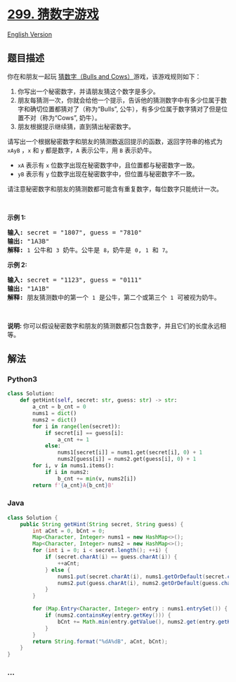 # [299. 猜数字游戏](https://leetcode-cn.com/problems/bulls-and-cows)

[English Version](https://github.com/yanglr/leetcode-ac/blob/master/assets/0200-0299/0299.Bulls%20and%20Cows/README_EN.md)

## 题目描述

<!-- 这里写题目描述 -->

<p>你在和朋友一起玩 <a href="https://baike.baidu.com/item/%E7%8C%9C%E6%95%B0%E5%AD%97/83200?fromtitle=Bulls+and+Cows&amp;fromid=12003488&amp;fr=aladdin" target="_blank">猜数字（Bulls and Cows）</a>游戏，该游戏规则如下：</p>

<ol>
	<li>你写出一个秘密数字，并请朋友猜这个数字是多少。</li>
	<li>朋友每猜测一次，你就会给他一个提示，告诉他的猜测数字中有多少位属于数字和确切位置都猜对了（称为&ldquo;Bulls&rdquo;, 公牛），有多少位属于数字猜对了但是位置不对（称为&ldquo;Cows&rdquo;, 奶牛）。</li>
	<li>朋友根据提示继续猜，直到猜出秘密数字。</li>
</ol>

<p>请写出一个根据秘密数字和朋友的猜测数返回提示的函数，返回字符串的格式为 <code>xAyB</code> ，<code>x</code> 和 <code>y</code> 都是数字，<code>A</code> 表示公牛，用&nbsp;<code>B</code>&nbsp;表示奶牛。</p>

<ul>
	<li><code>xA</code> 表示有 <code>x</code> 位数字出现在秘密数字中，且位置都与秘密数字一致。</li>
	<li><code>yB</code> 表示有 <code>y</code> 位数字出现在秘密数字中，但位置与秘密数字不一致。</li>
</ul>

<p>请注意秘密数字和朋友的猜测数都可能含有重复数字，每位数字只能统计一次。</p>

<p>&nbsp;</p>

<p><strong>示例 1:</strong></p>

<pre><strong>输入:</strong> secret = &quot;1807&quot;, guess = &quot;7810&quot;
<strong>输出:</strong> &quot;1A3B&quot;
<strong>解释:</strong> <code>1</code>&nbsp;公牛和&nbsp;<code>3</code>&nbsp;奶牛。公牛是 <code>8</code>，奶牛是 <code>0</code>, <code>1</code>&nbsp;和 <code>7</code>。</pre>

<p><strong>示例 2:</strong></p>

<pre><strong>输入:</strong> secret = &quot;1123&quot;, guess = &quot;0111&quot;
<strong>输出:</strong> &quot;1A1B&quot;
<strong>解释: </strong>朋友猜测数中的第一个 <code>1</code>&nbsp;是公牛，第二个或第三个 <code>1</code>&nbsp;可被视为奶牛。</pre>

<p>&nbsp;</p>

<p><strong>说明: </strong>你可以假设秘密数字和朋友的猜测数都只包含数字，并且它们的长度永远相等。</p>


## 解法

<!-- 这里可写通用的实现逻辑 -->

<!-- tabs:start -->

### **Python3**

<!-- 这里可写当前语言的特殊实现逻辑 -->

```python
class Solution:
    def getHint(self, secret: str, guess: str) -> str:
        a_cnt = b_cnt = 0
        nums1 = dict()
        nums2 = dict()
        for i in range(len(secret)):
            if secret[i] == guess[i]:
                a_cnt += 1
            else:
                nums1[secret[i]] = nums1.get(secret[i], 0) + 1
                nums2[guess[i]] = nums2.get(guess[i], 0) + 1
        for i, v in nums1.items():
            if i in nums2:
                b_cnt += min(v, nums2[i])
        return f'{a_cnt}A{b_cnt}B'
```

### **Java**

<!-- 这里可写当前语言的特殊实现逻辑 -->

```java
class Solution {
    public String getHint(String secret, String guess) {
        int aCnt = 0, bCnt = 0;
        Map<Character, Integer> nums1 = new HashMap<>();
        Map<Character, Integer> nums2 = new HashMap<>();
        for (int i = 0; i < secret.length(); ++i) {
            if (secret.charAt(i) == guess.charAt(i)) {
                ++aCnt;
            } else {
                nums1.put(secret.charAt(i), nums1.getOrDefault(secret.charAt(i), 0) + 1);
                nums2.put(guess.charAt(i), nums2.getOrDefault(guess.charAt(i), 0) + 1);
            }
        }

        for (Map.Entry<Character, Integer> entry : nums1.entrySet()) {
            if (nums2.containsKey(entry.getKey())) {
                bCnt += Math.min(entry.getValue(), nums2.get(entry.getKey()));
            }
        }
        return String.format("%dA%dB", aCnt, bCnt);
    }
}
```

### **...**

```

```

<!-- tabs:end -->
